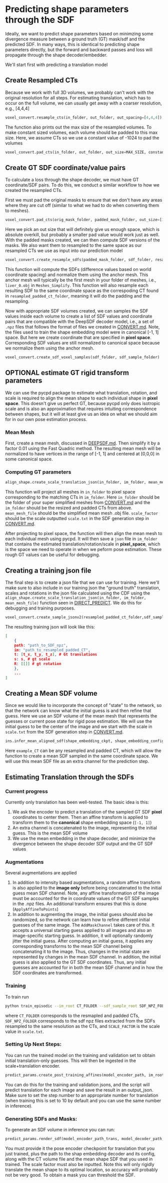# Predicting shape parameters through the SDF

Ideally, we want to predict shape parameters based on minimzing some divergence measure between a ground truth (GT) mask/sdf and the predicted SDF. In many ways, this is identical to predicting shape parameters directly, but the forward and backward passes and loss will propagate through the shape decoder/embedder.

We'll start first with predicting a translation model

## Create Resampled CTs

Because we work with full 3D volumes, we probably can't work with the original resolution for all steps. For estimating translation, which has to occur on the full volume, we can usually get away with a coarser resolution, e.g., [4,4,4]

```python
voxel_convert.resample_cts(in_folder, out_folder, out_spacing=[4,4,4])
```
The function also prints out the max size of the resampled volumes. To make constant sized volumes, each volume should be padded to this max size. Here, we assume CTs so we use a constant value of -1024 to pad the volumes
```python
voxel_convert.pad_cts(in_folder, out_folder, out_size=MAX_SIZE, constant_values=-1024
```

## Create GT SDF coordinate/value pairs

To calculate a loss through the shape decoder, we must have GT coordinate/SDF pairs. To do this, we conduct a similar workflow to how we created the resampled CTs. 


First we must pad the original masks to ensure that we don't have any areas where they are cut off (similar to what we had to do when converting them to meshes). 
```python
voxel_convert.pad_cts(orig_mask_folder, padded_mask_folder, out_size=[1000,1000,1000], constant_values=0)
```
Here we pick an out size that will definitely give us enough space, which is absolute overkill, but probably a smaller pad value would work just as well. With the padded masks created, we can then compute SDF versions of the masks. We also want them to resampled to the same space as our resampled CTs we use as input into our prediction model

```python
voxel_convert.create_resample_sdfs(padded_mask_folder, sdf_folder, resampled_padded_ct_folder, anchor_mesh)
```
This function will compute the SDFs (difference values based on world coordinate spacing) and normalize them using the anchor mesh. This anchor mesh will typically be the first mesh in your folder of meshes, i.e., `liver_0.obj` in `Meshes_Simplify`. This function will also resample each resulting SDF to the same coordinate space as the correspoding CT found in `resampled_padded_ct_folder`, meaning it will do the padding and the resampling. 

Now with appropriate SDF volumes created, we can samples the SDF values inside each volume to create a list of SDF values and coordinate pairs that are compatible with the DeepSDF decoder model, i.e., a set of `.npz` files that follows the format of files we created in [CONVERT.md](CONVERT.md). Note, the files used to train the shape embedding model were in canonical [-1, 1] space. But here we create coordinate that are specified in **pixel space**. Corresponding SDF values are still normalized to canonical space because we normalize them using the anchor mesh. 

```python
voxel_convert.create_sdf_voxel_samples(sdf_folder, sdf_sample_folder)

```

## OPTIONAL estimate GT rigid transform parameters

We can use the pycpd package to estimate what translation, rotation, and scale is required to align the mean shape to each individual shape in **pixel space**. This doesn't give us perfect GT, because pycpd only does isotropic scale and is also an approximation that requires intuiting correspondence between shapes, but it will at least give us an idea on what we should aim for in our own pose estimation process.

### Mean Mesh

First, create a mean mesh, discussed in [DEEPSDF.md](DEEPSDF.md). Then simplify it by a factor 0.01 using the Fast Quadric method. The resulting mean mesh will be normalized to have vertices in the range of [-1, 1] and centered at [0,0,0] in some canonical space. 

### Computing GT parameters

```python
align_shape.create_scale_translation_json(in_folder, im_folder, mean_mesh_file, scale_factor)
```

This function will project all meshes in `in_folder` to pixel space corresponding to the matching CTs in `im_folder`. Here `in_folder` should be the folder of your super simplified meshes from [CONVERT.md](CONVERT.md) and the `im_folder` should be the resized and padded CTs from above. `mean_mesh_file` should be the simplified mean mesh .obj file. `scale_factor` should be the scale outputted `scale.txt` in the SDF generation step in [CONVERT.md](CONVERT.md).

After projecting to pixel space, the function will then align the mean mesh to each individual mesh using pycpd. It will then save a `json` file in `im_folder` that contains the estimated translation/rotation/scale in **pixel_space**, which is the space we need to operate in when we peform pose estimation. These rough GT values can be useful for debugging.

## Creating a training json file

The final step is to create a json file that we can use for training. Here we'll make sure to also include in our training json the "ground truth" translation, scales and rotations in the json file calculated using the CDF using the `align_shape.create_scale_translation_json(in_folder, im_folder, mean_mesh_file)` function seen in [DIRECT_PREDICT](DIRECT_PREDICT.md). We do this for debugging and training purposes. 

```python
voxel_convert.create_sample_jsonv2(resampled_padded_ct_folder,sdf_sample_folder, json_out_path, gt_scale_json_path)
```

The resulting training json will look like this:
```json
[
    {
    path: "path_to_SDF_npz",
    im: "path_to_resampled_padded_CT",
    t: [t_x, t_y, t_z], # Gt translations
    s: s, # gt scale
    R: [[]] # gt rotation
    },
    ...
]
```

## Creating a Mean SDF volume

Since we would like to incorporate the concept of "state" to the network, so that the network can know what the initial guess is and then refine that guess. Here we use an SDF volume of the mean mesh that represents the guesses or current pose state for rigid pose estimation. We will use the initial guess to be the center of the image and we start with the scale in `scale.txt` from the SDF generation step in [CONVERT.md](CONVERT.md).

```python
ins.infer_mean_aligned_sdf(shape_embedding_ckpt, shape_embedding_config, out_path, example_CT,  scale=scale_factor)
```

Here `example_CT` can be any resampled and padded CT, which will allow the function to create a mean SDF sampled in the same coordinate space. We will use this mean SDF file as an extra channel for the prediction step. 

## Estimating Translation through the SDFs

### Current progress


Currently only translation has been well-tested. The basic idea is this: 
1. We ask the encoder to predict a translation of the sampled GT SDF **pixel** coordinates to center them. Then an affine transform is applied to transform them to the **canonical** shape embedding space (`[-1, 1]`)
2. An extra channel is concatenated to the image, representing the initial guess. This is the mean SDF volume 
2. We use the mean embedding in the shape decoder, and minimize the divergence between the shape decoder SDF output and the GT SDF values

### Augmentations

Several augmentations are applied
1. In addition to intensity based augmentations, a random affine transform is also applied to the **image only** before being concatenated to the initial guess mean SDF channel. Note, any affine transformation of the image must be accounted for the in coordinate values of the GT SDF samples in the .npz files. An additional transform ensures that this is done (`ApplyAffineToPoints`)
2. In addition to augmenting the image, the initial guess should also be randomized, so the network can learn how to refine different initial guesses of the same image. The `AddMaskChannel` takes care of this. It accepts a universal starting guess applied to all images and also an image-specific starting guess. In addition, it will optionally randomly jitter the initial guess. After computing an initial guess, it applies any corresponding transforms to the mean SDF channel being concatenating it to the image. Thus, changes in the initial state are represented by changes in the mean SDF channel. In addition, the initial guess is also applied to the GT SDF coordinates. Thus, any initial guesses are accounted for in both the mean SDF channel and in how the SDF coordinates are transformed. 

### Training

To train run
```bash
python train_episodic --im_root CT_FOLDER --sdf_sample_root SDF_NPZ_FOLDER --yaml_file configs/config_predict_48.yml --save_path SAVE_PATH --json_list JSON_LIST_PATH --embed_model_path DEEPSDF_CKPT --embed_yaml_file config.yml --mean_sdf_file MEAN_SDF_NIFTY --train_json_list TRAIN_JSON --val_json_list VAL_JSON --scale_factor SCALE_FACTOR
```
where `CT_FOLDER` corresponds to the resmapled and padded CTs, `SDF_NPZ_FOLDER` corresponds to the sdf npz files extracted from the SDFs resampled to the same resolution as the CTs, and `SCALE_FACTOR` is the scale value in `scale.txt`.

### Setting Up Next Steps:

You can run the trained model on the training and validation set to obtain initial translation-only guesses. This will then be ingested in the scale+translation encoder. 
```python
predict_params.create_post_training_affines(model_encoder_path, im_root, json_list_path, mean_sdf_file, output_json_path, steps=10, do_scale=False, do_rotate=False, do_pca=False):

```
You can do this for the training and validation jsons, and the script will predict translation for each image and save the result in an output_json. Make sure to set the step number to an appropriate number for translation (when training this is set to 10 by default and you can use the same number in inference).


### Generating SDFs and Masks:

To generate an SDF volume in inference you can run:
```python
predict_params.render_sdf(model_encoder_path_trans, model_decoder_path, decoder_config, volume_file, mean_sdf_file, save_path, scale, steps=10)
```

You must provide it the pose encoder checkpoint for translation that you just trained, plus the path to the shap embedding decoder and its config, along with the CT volume file and the mean shape SDF that you used in trained. The scale factor must also be inputted. Note this will only rigidly translate the mean shape to its optimal location, so accuracy will probably not be very good. To obtain a mask you can threshold the SDF.

